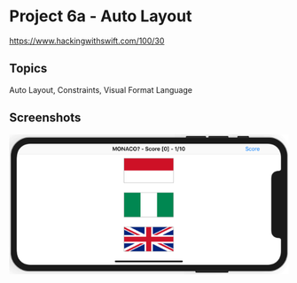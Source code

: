 # Project 6a - Auto Layout

https://www.hackingwithswift.com/100/30

## Topics

Auto Layout, Constraints, Visual Format Language

## Screenshots

![screenshot1](screenshots/screen01.png)
